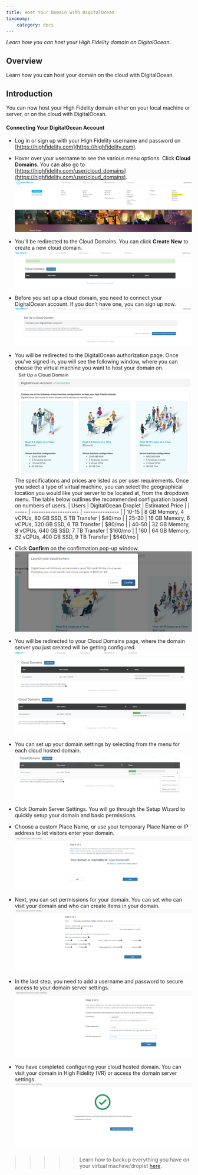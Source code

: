 ```yaml
---
title: Host Your Domain with DigitalOcean
taxonomy:
    category: docs
---
```


*Learn how you can host your High Fidelity domain on DigitalOcean.*

## Overview

Learn how you can host your domain on the cloud with DigitalOcean.

## Introduction

You can now host your High Fidelity domain either on your local machine or server, or on the cloud with DigitalOcean.

#### Connecting Your DigitalOcean Account

- Log in or sign up with your High Fidelity username and password on [https://highfidelity.com](https://highfidelity.com).

- Hover over your username to see the various menu options. Click **Cloud Domains**. You can also go to [https://highfidelity.com/user/cloud_domains](https://highfidelity.com/user/cloud_domains).
  ![](cloud-do-1.PNG)

- You'll be redirected to the Cloud Domains. You can click **Create New** to create a new cloud domain.
  ![](cloud-do-2.PNG)

- Before you set up a cloud domain, you need to connect your DigitalOcean account. If you don't have one, you can sign up now.
  ![](cloud-do-3.PNG)

- You will be redirected to the DigitalOcean authorization page. Once you've signed in, you will see the following window, where you can choose the virtual machine you want to host your domain on.
  ![](cloud-do-4.PNG)
  The specifications and prices are listed as per user requirements. Once you select a type of virtual machine, you can select the geographical location you would like your server to be located at, from the dropdown menu. The table below outlines the recommended configuration based on numbers of users.
  | Users | DigitalOcean Droplet | Estimated Price |
  | ----- | -------------------- | --------------- |
  | 10-15 | 8 GB Memory, 4 vCPUs, 80 GB SSD, 5 TB Transfer | $40/mo |
  | 25-30 | 16 GB Memory, 6 vCPUs, 320 GB SSD, 6 TB Transfer | $80/mo |
  | 40-50 | 32 GB Memory, 8 vCPUs, 640 GB SSD, 7 TB Transfer | $160/mo |
  |  160  | 64 GB Memory, 32 vCPUs, 400 GB SSD, 9 TB Transfer | $640/mo |

- Click **Confirm** on the confirmation pop-up window.
  ![](cloud-do-6.PNG)

- You will be redirected to your Cloud Domains page, where the domain server you just created will be getting configured.
  ![](cloud-do-7.PNG)
  ![](cloud-do-8.PNG)

- You can set up your domain settings by selecting from the menu for each cloud hosted domain.
  ![](cloud-do-9.PNG)

- Click Domain Server Settings. You will go through the Setup Wizard to quickly setup your domain and basic permissions.

- Choose a custom Place Name, or use your temporary Place Name or IP address to let visitors enter your domain.
  ![](setup-wizard-3.PNG)

- Next, you can set permissions for your domain. You can set who can visit your domain and who can create items in your domain.
  ![](setup-wizard-4.PNG)

- In the last step, you need to add a username and password to secure access to your domain server settings.
  ![](setup-wizard-9.PNG)

- You have completed configuring your cloud hosted domain. You can visit your domain in High Fidelity (VR) or access the domain server settings.
  ![](setup-wizard-10.PNG)

>>>>> Learn how to backup everything you have on your virtual machine/droplet [here](https://www.digitalocean.com/help/technical/backup/).
